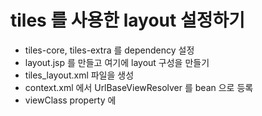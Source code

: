 # tiles 를 사용한 layout 설정하기
* tiles-core, tiles-extra 를 dependency 설정
* layout.jsp 를 만들고 여기에 layout 구성을 만들기
* tiles_layout.xml 파일을 생성
* context.xml 에서 UrlBaseViewResolver 를 bean 으로 등록
* viewClass property 에 